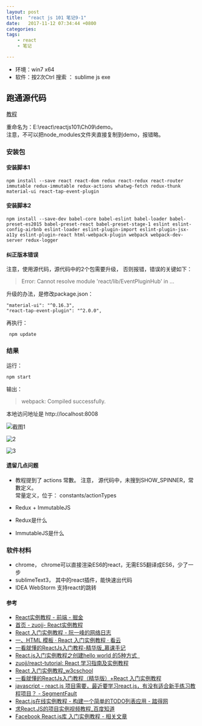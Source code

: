```yaml
---
layout: post
title:  "react js 101 笔记9-1"
date:   2017-11-12 07:34:44 +0800
categories:  
tags: 
    - react
    - 笔记

---
```


* 环境：win7 x64
* 软件：按2次Ctrl 搜索 ： sublime js exe

## 跑通源代码 ##
[教程](https://github.com/kdchang/reactjs101/blob/master/Ch09/react-router-redux-github-finder.md)

重命名为：E:\react\reactjs101\Ch09\demo。  
注意，不可以把node_modules文件夹直接复制到demo，报错略。   

### 安装包 ###
	
#### 安装脚本1 ####

	npm install --save react react-dom redux react-redux react-router immutable redux-immutable redux-actions whatwg-fetch redux-thunk material-ui react-tap-event-plugin


#### 安装脚本2 #### 

	npm install --save-dev babel-core babel-eslint babel-loader babel-preset-es2015 babel-preset-react babel-preset-stage-1 eslint eslint-config-airbnb eslint-loader eslint-plugin-import eslint-plugin-jsx-a11y eslint-plugin-react html-webpack-plugin webpack webpack-dev-server redux-logger

#### 纠正版本错误 ####
  
注意，使用源代码，源代码中的2个包需要升级，
否则报错，错误的关键如下：
	
> Error: Cannot resolve module 'react/lib/EventPluginHub' in ... 

升级的办法，是修改package.json：

    "material-ui": "^0.16.3",
    "react-tap-event-plugin": "^2.0.0", 

再执行：

	 npm update

### 结果 ###
运行：

	npm start

输出：

> webpack: Compiled successfully. 

本地访问地址是 http://localhost:8008

![截图1](https://i.imgur.com/qVrRZIx.png)

![2](https://i.imgur.com/H2o48bN.png)

![3](https://i.imgur.com/Z8D8Zy0.png)
 

#### 遗留几点问题 ####
* 教程提到了 actions 常數。 
注意， 源代码中，未搜到SHOW_SPINNER，常數定义。  
常量定义，位于：
constants/actionTypes

* Redux + ImmutableJS
* Redux是什么
* ImmutableJS是什么     

### 软件材料 ### 

* chrome， chrome可以直接渲染ES6的react，无需ES5翻译成ES6，少了一步  
* sublimeText3， 其中的react插件，能快速出代码  
* IDEA WebStorm  支持react的跳转


#### 参考 ####

* [React实例教程 - 前端 - 掘金](https://juejin.im/entry/57b172d71532bc0061830a10)
* [首页 - zuojj- React实例教程](https://zuojj.github.io/react-tutorial/)
* [React 入门实例教程 - 阮一峰的网络日志](http://www.ruanyifeng.com/blog/2015/03/react.html)
* [一、HTML 模板 · React 入门实例教程 · 看云](https://www.kancloud.cn/kancloud/react/67576)
* [一看就懂的ReactJs入门教程-精华版_慕课手记](http://www.imooc.com/article/2379)
* [React.js入门实例教程之创建hello world 的5种方式&nbsp;&nbsp;](https://teakki.com/p/57dfb224d3a7507f975e75f4)
* [zuojj/react-tutorial: React 学习指南及实例教程](https://github.com/zuojj/react-tutorial)
* [React 入门实例教程_w3cschool](https://www.w3cschool.cn/react_tutorial/)
* [一看就懂的ReactJs入门教程（精华版）+React 入门实例教程](http://www.360doc.com/content/16/0104/15/1367418_525402698.shtml)
* [javascript - react.js 项目需要，最近要学习react.js，有没有适合新手练习教程项目？ - SegmentFault](https://segmentfault.com/q/1010000006159717)
* [React.js在线实例教程 - 构建一个简单的TODO列表应用 - 踏得网](http://wow.techbrood.com/fiddle/14557)
* [求React.JS的项目实例视频教程_百度知道](https://zhidao.baidu.com/question/588245774591249005.html)
* [Facebook React.js库 入门实例教程 - 相关文章](https://www.bbsmax.com/R/xl56LR8kzr/)